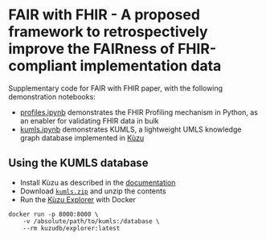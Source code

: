 # FAIR with FHIR - A proposed framework to retrospectively improve the FAIRness of FHIR-compliant implementation data

Supplementary code for FAIR with FHIR paper, with the following demonstration notebooks:

- [profiles.ipynb](./profiles.ipynb) demonstrates the FHIR Profiling mechanism in Python, as an enabler for validating FHIR data in bulk
- [kumls.ipynb](./profiles.ipynb) demonstrates KUMLS, a lightweight UMLS knowledge graph database implemented in [Kùzu](https://kuzudb.com/)

## Using the KUMLS database

- Install Kùzu as described in the [documentation](https://docs.kuzudb.com/installation/)
- Download [`kumls.zip`](https://github.com/PharmAccess/fair-with-fhir/releases/tag/v0.1.0) and unzip the contents
- Run the [Kùzu Explorer](https://docs.kuzudb.com/get-started/cypher-intro/) with Docker

```shell
docker run -p 8000:8000 \
    -v /absolute/path/to/kumls:/database \
    --rm kuzudb/explorer:latest
```

